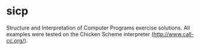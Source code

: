 # sicp
Structure and Interpretation of Computer Programs exercise solutions. All
examples were tested on the Chicken Scheme interpreter
(http://www.call-cc.org/).
